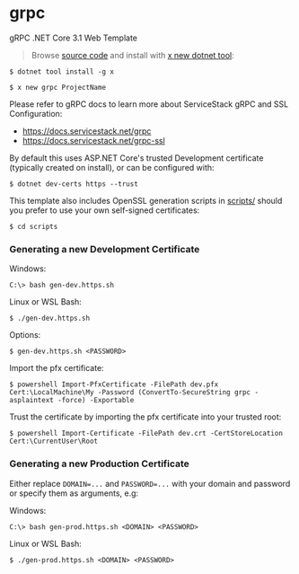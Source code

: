 # grpc

gRPC .NET Core 3.1 Web Template

> Browse [source code](https://github.com/NetCoreTemplates/grpc) and install with [x new dotnet tool](https://docs.servicestack.net/web-new):

    $ dotnet tool install -g x

    $ x new grpc ProjectName

Please refer to gRPC docs to learn more about ServiceStack gRPC and SSL Configuration:

 - https://docs.servicestack.net/grpc
 - https://docs.servicestack.net/grpc-ssl

By default this uses ASP.NET Core's trusted Development certificate (typically created on install), or can be configured with:

    $ dotnet dev-certs https --trust

This template also includes OpenSSL generation scripts in [scripts/](https://github.com/NetCoreTemplates/grpc/tree/master/scripts)
should you prefer to use your own self-signed certificates:

    $ cd scripts

### Generating a new Development Certificate

Windows:

    C:\> bash gen-dev.https.sh

Linux or WSL Bash:

    $ ./gen-dev.https.sh

Options:

    $ gen-dev.https.sh <PASSWORD>

Import the pfx certificate:

    $ powershell Import-PfxCertificate -FilePath dev.pfx Cert:\LocalMachine\My -Password (ConvertTo-SecureString grpc -asplaintext -force) -Exportable

Trust the certificate by importing the pfx certificate into your trusted root:

    $ powershell Import-Certificate -FilePath dev.crt -CertStoreLocation Cert:\CurrentUser\Root

### Generating a new Production Certificate

Either replace `DOMAIN=...` and `PASSWORD=...` with your domain and password or specify them as arguments, e.g:

Windows:

    C:\> bash gen-prod.https.sh <DOMAIN> <PASSWORD>

Linux or WSL Bash:

    $ ./gen-prod.https.sh <DOMAIN> <PASSWORD>
